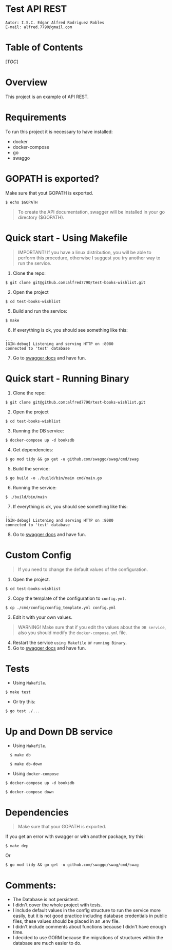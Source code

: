 # Test API REST
```shell
Autor: I.S.C. Edgar Alfred Rodriguez Robles
E-mail: alfred.7790@gmail.com
```
# Table of Contents
[_TOC_]

# Overview
This project is an example of API REST.

# Requirements
To run this project it is necessary to have installed:
- docker
- docker-compose
- go
- swaggo

# GOPATH is exported?
Make sure that yout GOPATH is exported.
```shell
$ echo $GOPATH
```
> To create the API documentation, swagger will be installed in your go directory ($GOPATH).

# Quick start - Using Makefile
> IMPORTANT! If you have a linux distribution, you will be able to perform this procedure, otherwise I suggest you try another way to run the service.
1. Clone the repo:
```shell
$ git clone git@github.com:alfred7790/test-books-wishlist.git
```
2. Open the project
```shell
$ cd test-books-wishlist
```
5. Build and run the service:
```shell
$ make
```
6. If everything is ok, you should see something like this:
```shell
...
[GIN-debug] Listening and serving HTTP on :8080
connected to 'test' database
```
7. Go to [swagger docs](http:localhost:8080/v1/swagger/index.html) and have fun.

# Quick start - Running Binary
1. Clone the repo:
```shell
$ git clone git@github.com:alfred7790/test-books-wishlist.git
```
2. Open the project
```shell
$ cd test-books-wishlist
```
3. Running the DB service:
```shell
$ docker-compose up -d booksdb
```
4. Get dependencies:
```shell
$ go mod tidy && go get -u github.com/swaggo/swag/cmd/swag
```
5. Build the service:
```shell
$ go build -o ./build/bin/main cmd/main.go
```
6. Running the service:
```shell
$ ./build/bin/main
```
7. If everything is ok, you should see something like this:
```shell
...
[GIN-debug] Listening and serving HTTP on :8080
connected to 'test' database
```
8. Go to [swagger docs](http:localhost:8080/v1/swagger/index.html) and have fun.

# Custom Config
> If you need to change the default values of the configuration.
1. Open the project.
```shell
$ cd test-books-wishlist
```
2. Copy the template of the configuration to `config.yml`.
```shell
$ cp ./cmd/config/config_template.yml config.yml
```
3. Edit it with your own values.
> WARNING! Make sure that if you edit the values about the `DB service`, also you should modify the `docker-compose.yml` file.
4. Restart the service `using Makefile` or `running Binary`.
5. Go to [swagger docs](http:localhost:8080/v1/swagger/index.html) and have fun.

# Tests
- Using `Makefile`.
```shell
$ make test
```
- Or try this:
```shell
$ go test ./...
```

# Up and Down DB service
- Using `Makefile`.
```shell
  $ make db
```
```shell
  $ make db-down
```
- Using `docker-compose`
```shell
$ docker-compose up -d booksdb
```
```shell
$ docker-compose down
```

# Dependencies
> Make sure that your GOPATH is exported.

If you get an error with swagger or with another package, try this:
```shell
$ make dep
```
Or
```shell
$ go mod tidy && go get -u github.com/swaggo/swag/cmd/swag
```

# Comments:
- The Database is not persistent.
- I didn't cover the whole project with tests.
- I include default values in the config structure to run the service more easily,
  but it is not good practice including database credentials in public files,
  these values should be placed in an .env file.
- I didn't include comments about functions because I didn't have enough time.
- I decided to use GORM because the migrations of structures within the database are much easier to do.